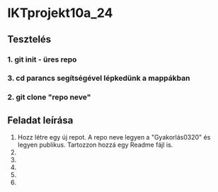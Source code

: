 # IKTprojekt10a_24
## Tesztelés
### 1. git init - üres repo
### 3.  <b>cd</b> parancs segítségével lépkedünk a mappákban
### 2. git clone "repo neve"
## Feladat leírása
<ol>
<li> Hozz létre egy új repot. A repo neve legyen a "Gyakorlás0320" és legyen publikus. Tartozzon hozzá egy Readme fájl is.</li>
<li></li>
<li></li>
<li></li>
<li></li>
<li></li>
</ol>